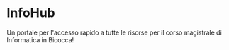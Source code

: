 # InfoHub

Un portale per l'accesso rapido a tutte le risorse per il corso magistrale di Informatica in Bicocca!